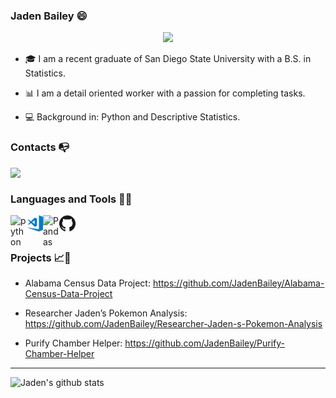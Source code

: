 ### Jaden Bailey 😄

<p align = "center">
  <img src = "https://media-exp1.licdn.com/dms/image/C5616AQGFQYN6cfVC0A/profile-displaybackgroundimage-shrink_350_1400/0/1602641968756?e=1626912000&v=beta&t=pTUXx3S8OZjG3T9RtmXIm1NJY9wpCwtvHnof_HTYs7k">
</p>


- 🎓 I am a recent graduate of San Diego State University with a B.S. in Statistics.

- 📊 I am a detail oriented worker with a passion for completing tasks.

- 💻 Background in: Python and Descriptive Statistics.


### Contacts 📭

[<img align = "left" width = "22px" src = "https://cdn.jsdelivr.net/npm/simple-icons@3.4.0/icons/linkedin.svg" />](https://www.linkedin.com/in/jadenbailey/)


<br />


### Languages and Tools 🔨🔧

<img align = "left" alt = "python" width = "26px" src = "https://cdn3.iconfinder.com/data/icons/logos-and-brands-adobe/512/267_Python-512.png" />

<img align = "left" alt = "visual studio code" width = "26px" src = "https://raw.githubusercontent.com/github/explore/80688e429a7d4ef2fca1e82350fe8e3517d3494d/topics/visual-studio-code/visual-studio-code.png" />

<img align = "left" alt = "Pandas" width = "26px" src = "https://upload.wikimedia.org/wikipedia/commons/2/22/Pandas_mark.svg" />

<img align = "left" alt = "GitHub" width = "26px" src = "https://raw.githubusercontent.com/github/explore/78df643247d429f6cc873026c0622819ad797942/topics/github/github.png" />


<br />
<br />

### Projects 📈🤖

  * Alabama Census Data Project: https://github.com/JadenBailey/Alabama-Census-Data-Project

  * Researcher Jaden’s Pokemon Analysis: https://github.com/JadenBailey/Researcher-Jaden-s-Pokemon-Analysis
  
  * Purify Chamber Helper: https://github.com/JadenBailey/Purify-Chamber-Helper
 ---

 
 ![Jaden's github stats](https://github-readme-stats.vercel.app/api?username=jadenbailey&show_icons=true&theme=tokyonight)
